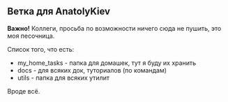 ## Ветка для AnatolyKiev

**Важно!** Коллеги, просьба по возможности ничего сюда не пушить, это моя песочница.

Список того, что есть:
+ my_home_tasks - папка для домашек, тут я буду их хранить
+ docs - для всяких док, туториалов (по командам)
+ utils - папка для всяких утилит

Вроде всё.
